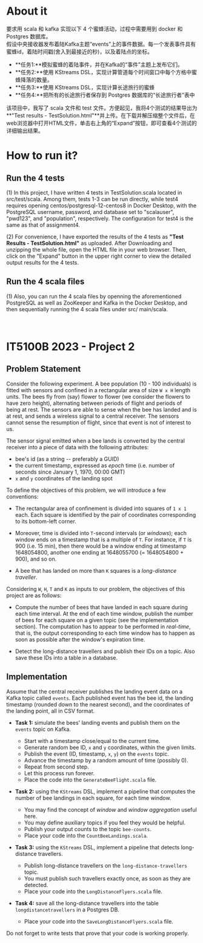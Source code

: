# About it

要求用 scala 和 kafka 实现以下 4 个蜜蜂活动，过程中需要用到 docker 和 Postgres 数据库。<br>
假设中央接收器发布着陆Kafka主题“events”上的事件数据。每一个发表事件具有蜜蜂id，着陆时间戳(舍入到最接近的秒)，以及着陆点的坐标。<br>
* **任务1:**模拟蜜蜂的着陆事件，并在Kafka的“事件”主题上发布它们。<br>
* **任务2:**使用 KStreams DSL，实现计算管道每个时间窗口中每个方格中蜜蜂降落的数量。<br>
* **任务3:**使用 KStreams DSL，实现计算长途旅行的蜜蜂<br>
* **任务4:**把所有的长途旅行者保存到 Postgres 数据库的“长途旅行者”表中<br>

该项目中，我写了 scala 文件和 test 文件。方便起见，我将4个测试的结果导出为**"Test results - TestSolution.html"**并上传。在下载并解压缩整个文件后，在web浏览器中打开HTML文件，单击右上角的“Expand”按钮，即可查看4个测试的详细输出结果。<br>


# How to run it?

## Run the 4 tests

(1) In this project, I have written 4 tests in TestSolution.scala located in src/test/scala. Among them, tests 1-3 can be run directly, while test4 requires opening centos/postgresql-12-centos8 in Docker Desktop, with the PostgreSQL username, password, and database set to "scalauser", "pwd123", and "population", respectively. The configuration for test4 is the same as that of assignment4. <br>

(2) For convenience, I have exported the results of the 4 tests as **"Test Results - TestSolution.html"** as uploaded. After Downloading and unzipping the whole file, open the HTML file in your web browser. Then, click on the "Expand" button in the upper right corner to view the detailed output results for the 4 tests.

## Run the 4 scala files

(1) Also, you can run the 4 scala files by openning the aforementioned PostgreSQL as well as ZooKeeper and Kafka in the Docker Desktop, and then sequentially running the 4 scala files under src/ main/scala. <br>
<br>
<br>

# IT5100B 2023 - Project 2

## Problem Statement

Consider the following experiment. A bee population (10 - 100 individuals) is fitted
with sensors and confined in a rectangular area of size `W x H` length units. The bees fly from
(say) flower to flower (we consider the flowers to have zero height), 
alternating between periods of flight and periods of being
at rest. The sensors are able to sense when the bee has landed and
is at rest, and sends a wireless signal to a central receiver. The sensors cannot
sense the resumption of flight, since that event is not of interest to us.

The sensor signal emitted when a bee lands
is converted by the central receiver into a piece of data with the
following attributes:
  * bee's id (as a string -- preferably a GUID)
  * the current timestamp, expressed as *epoch* time (i.e. number of seconds since
     January 1, 1970, 00:00 GMT)
  * `x` and `y` coordinates of the landing spot

To define the objectives of this problem, we will introduce a few conventions:

  * The rectangular area of confinement is divided into squares of `1 x 1` each. 
    Each square is identified by the pair of coordinates corresponding to its
    bottom-left corner.

  * Moreover, time is divided into `T`-second intervals (or *windows*); 
    each window ends on a timestamp that is a multiple of `T`.
    For instance, if `T` is 900 (i.e. 15 min), then there would be a window ending
    at timestamp 1648054800, another one ending at 1648055700 (= 1648054800 + 900), 
    and so on.

  * A bee that has landed on more than `K` squares is a *long-distance traveller*.


Considering `W`, `H`, `T` and `K` as inputs to our problem, the objectives of
this project are as follows:

  * Compute the number of bees that have landed in each square during each time interval.
    At the end of each time window, publish the number of bees for each square on a given
    topic (see the implementation section).
    The computation has to appear to be performed in *real-time*, that is, the output 
    corresponding to each time window has to happen as soon as possible after the window's 
    expiration time.

  * Detect the long-distance travellers and publish their IDs on a topic. Also save these
    IDs into a table in a database.

## Implementation

Assume that the central receiver publishes the landing
event data on a Kafka topic called `events`. Each published
event has the bee id, the landing timestamp (rounded down to the nearest second), 
and the coordinates of the landing point, all in CSV format.

  * **Task 1:** simulate the bees' landing events and publish them on the `events` topic on Kafka.

    * Start with a timestamp close/equal to the current time.
    * Generate random bee ID, `x` and `y` coordinates, within the given limits.
    * Publish the event (ID, timestamp, `x`, `y`) on the `events` topic.
    * Advance the timestamp by a random amount of time (possibly 0).
    * Repeat from second step.
    * Let this process run forever.
    * Place the code into the `GenerateBeeFlight.scala` file.

  * **Task 2:** using the `KStreams` DSL, implement a pipeline that computes
    the number of bee landings in each square, for each time window.

    * You may find the concept of *window* and *window aggregation* useful here.
    * You may define auxiliary topics if you feel they would be helpful.
    * Publish your output counts to the topic `bee-counts`.
    * Place your code into the `CountBeeLandings.scala`.

  * **Task 3:** using the `KStreams` DSL, implement a pipeline that detects
    long-distance travellers.

    * Publish long-distance travellers on the `long-distance-travellers` topic.
    * You must publish such travellers exactly once, as soon as they are detected.
    * Place your code into the `LongDistanceFlyers.scala` file.

  * **Task 4:** save all the long-distance travellers into the table `longdistancetravellers`
    in a Postgres DB.

    * Place your code into the `SaveLongDistanceFlyers.scala` file.

Do not forget to write tests that prove that your code is working properly.
